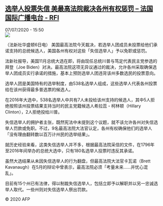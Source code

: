 <!--1594137310000-->
[选举人投票失信 美最高法院裁决各州有权惩罚 – 法国国际广播电台 - RFI](http://www.rfi.fr//cn/contenu/20200707-%E9%80%89%E4%B8%BE%E4%BA%BA%E6%8A%95%E7%A5%A8%E5%A4%B1%E4%BF%A1-%E7%BE%8E%E6%9C%80%E9%AB%98%E6%B3%95%E9%99%A2%E8%A3%81%E5%86%B3%E5%90%84%E5%B7%9E%E6%9C%89%E6%9D%83%E6%83%A9%E7%BD%9A)
------

<div>07/07/2020 - 15:50</div><img src="https://s.rfi.fr/media/display/fd864268-c060-11ea-b924-005056a98db9/w:310/p:16x9/int0023b.200707215002.jpg"><div class="t-content__body u-clearfix"><div class="m-interstitial"></div><p>（法新社华盛顿6日电）    美国最高法院今天裁决，若选举人团成员未投票给他们承诺支持的总统候选人，美国各州有权对这些「失信选举人」予以免职或惩罚。</p><p>    法新社报导，美国11月总统大选在即，将由现任总统川普与笃定代表民主党参选的拜登（Joe Biden）对决。最高法院这项无异议通过的裁决，允许各州采取确保选举人团成员实行承诺的措施，基本上预防选举人团违背该州多数选民的投票意向。</p><p>    选举人团是美国特有的选举制度，由538名选举人组成，这些选举人代表各州投票给在该州获得最多普选票的候选人。</p><p>    在2016年大选中，538名选举人中共有7人未投给该州支持的候选人，其中5人拒绝按照该州投票结果支持当时的民主党籍候选人希拉蕊・柯林顿（Hillary Clinton），2人拒绝投给川普。</p><p>    失信选举人的拥护者主张，既然宪法中未提到这个议题，就不该允许各州对失信选举人罚款或免职。不过，9名最高法院大法官认定，各州有权确保他们的选举人「没有理由翻转数以百万计州民的选举结果」。</p><p>    就历史经验来看，这类失信选举人并不多，根据最高法院采信的文件，在1796年至2016年间举办的总统大选中，只有180名选举人投票时违反其承诺。</p><p>    虽然大选结果从未因失信选举人的行为翻盘，但最高法院大法官卡瓦诺（Brett Kavanaugh）在5月的辩论中曾表示，最高法院必须「考量未来……并忧心混乱」。</p><p>    目前有15个州已有法律，得以制裁失信选举人，包括立即予以解职并以另一忠诚选举人取代。一些州则对失信选举人祭出罚款。</p><p class="t-copyright">© 2020 AFP</p>        </div>

